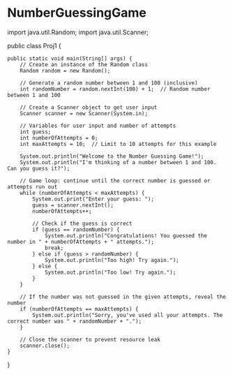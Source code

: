 # NumberGuessingGame
import java.util.Random;
import java.util.Scanner;

public class Proj1 {

    public static void main(String[] args) {
        // Create an instance of the Random class
        Random random = new Random();
        
        // Generate a random number between 1 and 100 (inclusive)
        int randomNumber = random.nextInt(100) + 1;  // Random number between 1 and 100
        
        // Create a Scanner object to get user input
        Scanner scanner = new Scanner(System.in);
        
        // Variables for user input and number of attempts
        int guess;
        int numberOfAttempts = 0;
        int maxAttempts = 10;  // Limit to 10 attempts for this example

        System.out.println("Welcome to the Number Guessing Game!");
        System.out.println("I'm thinking of a number between 1 and 100. Can you guess it?");
        
        // Game loop: continue until the correct number is guessed or attempts run out
        while (numberOfAttempts < maxAttempts) {
            System.out.print("Enter your guess: ");
            guess = scanner.nextInt();
            numberOfAttempts++;

            // Check if the guess is correct
            if (guess == randomNumber) {
                System.out.println("Congratulations! You guessed the number in " + numberOfAttempts + " attempts.");
                break;
            } else if (guess > randomNumber) {
                System.out.println("Too high! Try again.");
            } else {
                System.out.println("Too low! Try again.");
            }
        }

        // If the number was not guessed in the given attempts, reveal the number
        if (numberOfAttempts == maxAttempts) {
            System.out.println("Sorry, you've used all your attempts. The correct number was " + randomNumber + ".");
        }

        // Close the scanner to prevent resource leak
        scanner.close();
    }
}


